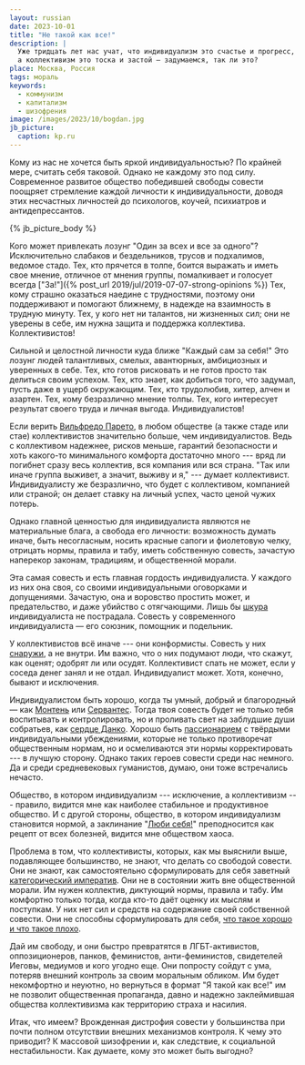 ```yaml
---
layout: russian
date: 2023-10-01
title: "Не такой как все!"
description: |
  Уже тридцать лет нас учат, что индивидуализм это счастье и прогресс, 
  а коллективизм это тоска и застой — задумаемся, так ли это?
place: Москва, Россия
tags: мораль
keywords:
  - коммунизм
  - капитализм
  - шизофрения
image: /images/2023/10/bogdan.jpg
jb_picture:
  caption: kp.ru
---
```


Кому из нас не хочется быть яркой индивидуальностью? По крайней мере, считать
себя таковой. Однако не каждому это под силу. 
Современное развитое общество победившей свободы совести
поощряет стремление каждой личности к индивидуальности, доводя этих несчастных
личностей до психологов, коучей, психиатров и антидепрессантов.

{% jb_picture_body %}

<!--more-->

Кого может привлекать лозунг "Один за всех и все за одного"? Исключительно
слабаков и бездельников, трусов и подхалимов, ведомое стадо. Тех, кто прячется
в толпе, боится выражать и иметь свое мнение, отличное от мнения группы,
помалкивает и голосует всегда ["За!"]({% post_url 2019/jul/2019-07-07-strong-opinions %})
Тех, кому страшно оказаться наедине с
трудностями, поэтому они поддерживают и помогают ближнему, в надежде на
взаимность в трудную минуту. Тех, у кого нет ни талантов, ни жизненных сил; они
не уверены в себе, им нужна защита и поддержка коллектива. Коллективистов!

Сильной и целостной личности куда ближе "Каждый сам за себя!" Это лозунг людей
талантливых, смелых, авантюрных, амбициозных и уверенных в себе. Тех, кто готов
рисковать и не готов просто так делиться своим успехом. Тех, кто знает, как
добиться того, что задумал, пусть даже в ущерб окружающим. Тех, кто трудолюбив,
хитер, алчен и азартен. Тех, кому безразлично мнение толпы. Тех, кого
интересует результат своего труда и личная выгода. Индивидуалистов!

Если верить [Вильфредо Парето](https://ru.wikipedia.org/wiki/%D0%97%D0%B0%D0%BA%D0%BE%D0%BD_%D0%9F%D0%B0%D1%80%D0%B5%D1%82%D0%BE), 
в любом обществе (а также стаде или стае)
коллективистов значительно больше, чем индивидуалистов. Ведь с коллективом надежнее,
рисков меньше, гарантий безопасности и хоть какого-то минимального комфорта
достаточно много --- вряд ли погибнет сразу весь коллектив, вся компания или
вся страна. "Так или иначе группа выживет, а значит, выживу и я," --- думает
коллективист. Индивидуалисту же безразлично, что будет с коллективом, компанией
или страной; он делает ставку на личный успех, часто ценой чужих потерь.

Однако главной ценностью для индивидуалиста являются не материальные блага, а
свобода его личности: возможность думать иначе, быть несогласным, носить красные сапоги
и фиолетовую челку, отрицать нормы, правила и табу, иметь собственную
совесть, зачастую наперекор законам, традициям, и общественной морали.

Эта самая совесть и есть главная гордость индивидуалиста. 
У каждого из них она своя, со своими индивидуальными оговорками и
допущениями. Зачастую, она и воровство простить может, и предательство, и даже убийство с
отягчающими. Лишь бы 
[шкура](https://vk.com/@marxist_union-individualizm-ili-kollektivizm) индивидуалиста
не пострадала. Совесть у современного индивидуалиста — его союзник, помощник и
подельник.

У коллективистов всё иначе --- они конформисты. Совесть у них 
[снаружи](https://ru.wikipedia.org/wiki/%D0%9A%D0%BE%D0%BD%D1%84%D0%BE%D1%80%D0%BC%D0%BD%D0%BE%D1%81%D1%82%D1%8C),
а не внутри. Им важно, что о них подумают люди, что скажут, как оценят; одобрят
ли или осудят. Коллективист спать не может, если у соседа денег занял и не
отдал. Индивидуалист может. Хотя, конечно, бывают и исключения.

Индивидуалистом быть хорошо, когда ты умный, добрый и благородный — как 
[Монтень](https://ru.wikipedia.org/wiki/%D0%9C%D0%BE%D0%BD%D1%82%D0%B5%D0%BD%D1%8C,_%D0%9C%D0%B8%D1%88%D0%B5%D0%BB%D1%8C_%D0%B4%D0%B5)
или 
[Сервантес](https://ru.wikipedia.org/wiki/%D0%A1%D0%B5%D1%80%D0%B2%D0%B0%D0%BD%D1%82%D0%B5%D1%81,_%D0%9C%D0%B8%D0%B3%D0%B5%D0%BB%D1%8C_%D0%B4%D0%B5). 
Тогда твоя совесть будет не только тебя воспитывать и
контролировать, но и проливать свет на заблудшие души собратьев, как 
[сердце Данко](https://ru.wikipedia.org/wiki/%D0%94%D0%B0%D0%BD%D0%BA%D0%BE). 
Хорошо быть [пассионарием](https://ru.wikipedia.org/wiki/%D0%9F%D0%B0%D1%81%D1%81%D0%B8%D0%BE%D0%BD%D0%B0%D1%80%D0%B8%D0%B8) 
с твёрдыми индивидуальными убеждениями, которые
не только противоречат общественным нормам, но и осмеливаются эти нормы
корректировать --- в лучшую сторону. Однако таких героев совести среди нас немного.
Да и среди средневековых гуманистов, думаю, они тоже встречались нечасто.

Общество, в котором индивидуализм --- исключение, а коллективизм --- правило,
видится мне как наиболее стабильное и продуктивное общество. И с другой
стороны, общество, в котором индивидуализм становится нормой, а
заклинание "[Люби себя!](https://www.elle.ru/otnosheniya/psikho/8-sovetov-iz-knigi-lyubi-sebya-slovno-ot-etogo-zavisit-vsya-tvoya-zhizn/)" 
преподносится как рецепт от всех болезней, видится мне обществом хаоса.

Проблема в том, что коллективисты, которых, как мы выяснили выше, подавляющее большинство, не знают,
что делать со свободой совести. Они не знают, как самостоятельно сформулировать
для себя заветный [категорический императив](https://ru.wikipedia.org/wiki/%D0%9A%D0%B0%D1%82%D0%B5%D0%B3%D0%BE%D1%80%D0%B8%D1%87%D0%B5%D1%81%D0%BA%D0%B8%D0%B9_%D0%B8%D0%BC%D0%BF%D0%B5%D1%80%D0%B0%D1%82%D0%B8%D0%B2). 
Они не в состоянии жить вне общественной морали. 
Им нужен коллектив, диктующий нормы, правила и табу. 
Им комфортно только тогда, когда кто-то даёт оценку их мыслям и поступкам. 
У них нет сил и средств на содержание своей собственной совести. 
Они не способны сформулировать
для себя, [что такое хорошо и что такое плохо](https://ru.wikisource.org/wiki/%D0%A7%D1%82%D0%BE_%D1%82%D0%B0%D0%BA%D0%BE%D0%B5_%D1%85%D0%BE%D1%80%D0%BE%D1%88%D0%BE_%D0%B8_%D1%87%D1%82%D0%BE_%D1%82%D0%B0%D0%BA%D0%BE%D0%B5_%D0%BF%D0%BB%D0%BE%D1%85%D0%BE_%28%D0%9C%D0%B0%D1%8F%D0%BA%D0%BE%D0%B2%D1%81%D0%BA%D0%B8%D0%B9%29).

Дай им свободу, и они быстро превратятся в ЛГБТ-активистов, оппозиционеров,
панков, феминистов, анти-феминистов, свидетелей Иеговы, медиумов и кого угодно еще. 
Они попросту сойдут с ума, потеряв внешний контроль за своим моральным обликом. 
Им будет некомфортно и неуютно, но вернуться в формат "Я такой как все!" им не позволит 
общественная пропаганда, давно и надежно заклеймившая общества коллективизма
как территорию страха и насилия.

Итак, что имеем? Врожденная дистрофия совести у большинства 
при почти полном отсутствии внешних механизмов контроля. К чему это приводит?
К массовой шизофрении и, как следствие, к социальной нестабильности.
Как думаете, кому это может быть выгодно?

